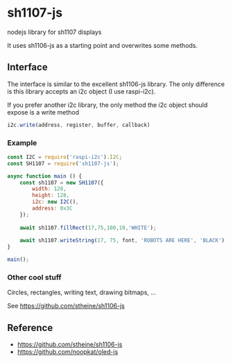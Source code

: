 # sh1107-js
nodejs library for sh1107 displays

It uses sh1106-js as a starting point and overwrites some methods.

## Interface

The interface is similar to the excellent sh1106-js library. The only difference 
is this library accepts an i2c object (I use raspi-i2c).

If you prefer another i2c library, the only method the i2c object should 
expose is a write method

```js
i2c.write(address, register, buffer, callback)
```

### Example

```js
const I2C = require('raspi-i2c').I2C;
const SH1107 = require('sh1107-js');

async function main () { 
    const sh1107 = new SH1107({
        width: 128,
        height: 128,
        i2c: new I2C(),
        address: 0x3C
    });
    
    await sh1107.fillRect(17,75,100,10,'WHITE');
    
    await sh1107.writeString(17, 75, font, 'ROBOTS ARE HERE', 'BLACK');
}

main();
```

### Other cool stuff

Circles, rectangles, writing text, drawing bitmaps, ... 

See https://github.com/stheine/sh1106-js

## Reference

* https://github.com/stheine/sh1106-js
* https://github.com/noopkat/oled-js